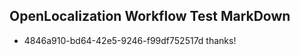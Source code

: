 ## OpenLocalization Workflow Test MarkDown
* 4846a910-bd64-42e5-9246-f99df752517d thanks!

<!--HONumber=Jul16_HO3-->


